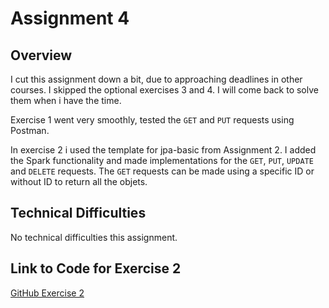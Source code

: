 # Assignment 4

## Overview

I cut this assignment down a bit, due to approaching deadlines in other courses. I skipped the optional exercises 3 and 4. I will come back to solve them when i have the time.

Exercise 1 went very smoothly, tested the `GET` and `PUT` requests using Postman.  

In exercise 2 i used the template for jpa-basic from Assignment 2. I added the Spark functionality and made implementations for the `GET`, `PUT`, `UPDATE` and `DELETE` requests. The `GET` requests can be made using a specific ID or without ID to return all the objets.

## Technical Difficulties

No technical difficulties this assignment.

## Link to Code for Exercise 2
[GitHub Exercise 2](https://github.com/KristianHaga/DAT250-Software-Technology-Experiment-Assignment-1/tree/master/dat250-jpa-examples-rest)

